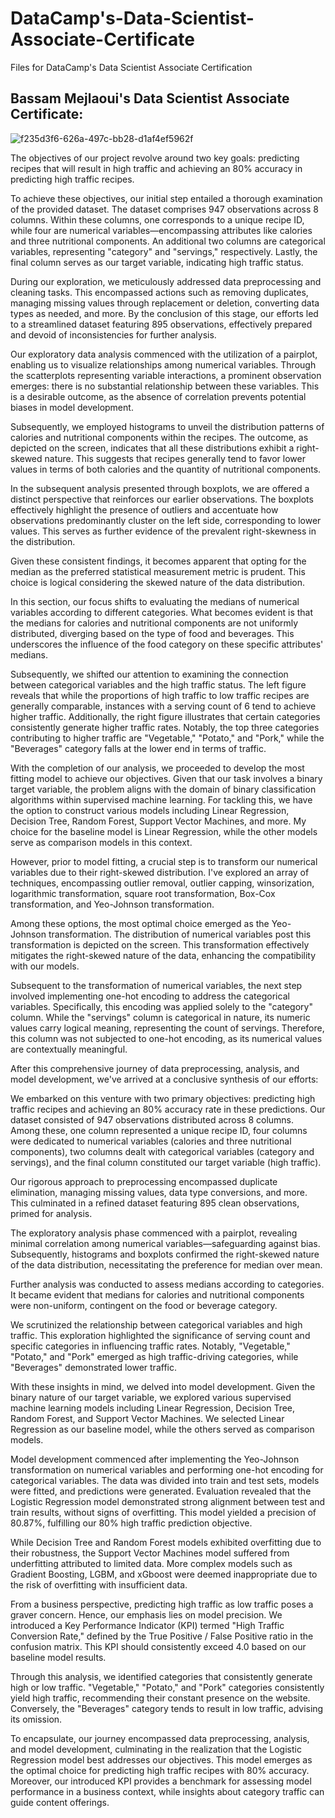 # DataCamp's-Data-Scientist-Associate-Certificate 
Files for DataCamp's Data Scientist Associate Certification

## Bassam Mejlaoui's Data Scientist Associate Certificate:
![f235d3f6-626a-497c-bb28-d1af4ef5962f](https://github.com/Bassamejlaoui/DataCamp-s-Data-Scientist-Associate-Certificate/assets/130122304/99db290c-9038-4d1f-a3aa-2c6e98c4b2da)


The objectives of our project revolve around two key goals: predicting recipes that will result in high traffic and achieving an 80% accuracy in predicting high traffic recipes.

To achieve these objectives, our initial step entailed a thorough examination of the provided dataset. The dataset comprises 947 observations across 8 columns. Within these columns, one corresponds to a unique recipe ID, while four are numerical variables—encompassing attributes like calories and three nutritional components. An additional two columns are categorical variables, representing "category" and "servings," respectively. Lastly, the final column serves as our target variable, indicating high traffic status.

During our exploration, we meticulously addressed data preprocessing and cleaning tasks. This encompassed actions such as removing duplicates, managing missing values through replacement or deletion, converting data types as needed, and more. By the conclusion of this stage, our efforts led to a streamlined dataset featuring 895 observations, effectively prepared and devoid of inconsistencies for further analysis.


Our exploratory data analysis commenced with the utilization of a pairplot, enabling us to visualize relationships among numerical variables. Through the scatterplots representing variable interactions, a prominent observation emerges: there is no substantial relationship between these variables. This is a desirable outcome, as the absence of correlation prevents potential biases in model development.

Subsequently, we employed histograms to unveil the distribution patterns of calories and nutritional components within the recipes. The outcome, as depicted on the screen, indicates that all these distributions exhibit a right-skewed nature. This suggests that recipes generally tend to favor lower values in terms of both calories and the quantity of nutritional components.

In the subsequent analysis presented through boxplots, we are offered a distinct perspective that reinforces our earlier observations. The boxplots effectively highlight the presence of outliers and accentuate how observations predominantly cluster on the left side, corresponding to lower values. This serves as further evidence of the prevalent right-skewness in the distribution.

Given these consistent findings, it becomes apparent that opting for the median as the preferred statistical measurement metric is prudent. This choice is logical considering the skewed nature of the data distribution.



In this section, our focus shifts to evaluating the medians of numerical variables according to different categories. What becomes evident is that the medians for calories and nutritional components are not uniformly distributed, diverging based on the type of food and beverages. This underscores the influence of the food category on these specific attributes' medians.

Subsequently, we shifted our attention to examining the connection between categorical variables and the high traffic status. The left figure reveals that while the proportions of high traffic to low traffic recipes are generally comparable, instances with a serving count of 6 tend to achieve higher traffic. Additionally, the right figure illustrates that certain categories consistently generate higher traffic rates. Notably, the top three categories contributing to higher traffic are "Vegetable," "Potato," and "Pork," while the "Beverages" category falls at the lower end in terms of traffic.

With the completion of our analysis, we proceeded to develop the most fitting model to achieve our objectives. Given that our task involves a binary target variable, the problem aligns with the domain of binary classification algorithms within supervised machine learning. For tackling this, we have the option to construct various models including Linear Regression, Decision Tree, Random Forest, Support Vector Machines, and more. My choice for the baseline model is Linear Regression, while the other models serve as comparison models in this context.


However, prior to model fitting, a crucial step is to transform our numerical variables due to their right-skewed distribution. I've explored an array of techniques, encompassing outlier removal, outlier capping, winsorization, logarithmic transformation, square root transformation, Box-Cox transformation, and Yeo-Johnson transformation.

Among these options, the most optimal choice emerged as the Yeo-Johnson transformation. The distribution of numerical variables post this transformation is depicted on the screen. This transformation effectively mitigates the right-skewed nature of the data, enhancing the compatibility with our models.


Subsequent to the transformation of numerical variables, the next step involved implementing one-hot encoding to address the categorical variables. Specifically, this encoding was applied solely to the "category" column. While the "servings" column is categorical in nature, its numeric values carry logical meaning, representing the count of servings. Therefore, this column was not subjected to one-hot encoding, as its numerical values are contextually meaningful.



After this comprehensive journey of data preprocessing, analysis, and model development, we've arrived at a conclusive synthesis of our efforts:

We embarked on this venture with two primary objectives: predicting high traffic recipes and achieving an 80% accuracy rate in these predictions. Our dataset consisted of 947 observations distributed across 8 columns. Among these, one column represented a unique recipe ID, four columns were dedicated to numerical variables (calories and three nutritional components), two columns dealt with categorical variables (category and servings), and the final column constituted our target variable (high traffic).

Our rigorous approach to preprocessing encompassed duplicate elimination, managing missing values, data type conversions, and more. This culminated in a refined dataset featuring 895 clean observations, primed for analysis.

The exploratory analysis phase commenced with a pairplot, revealing minimal correlation among numerical variables—safeguarding against bias. Subsequently, histograms and boxplots confirmed the right-skewed nature of the data distribution, necessitating the preference for median over mean.

Further analysis was conducted to assess medians according to categories. It became evident that medians for calories and nutritional components were non-uniform, contingent on the food or beverage category.

We scrutinized the relationship between categorical variables and high traffic. This exploration highlighted the significance of serving count and specific categories in influencing traffic rates. Notably, "Vegetable," "Potato," and "Pork" emerged as high traffic-driving categories, while "Beverages" demonstrated lower traffic.

With these insights in mind, we delved into model development. Given the binary nature of our target variable, we explored various supervised machine learning models including Linear Regression, Decision Tree, Random Forest, and Support Vector Machines. We selected Linear Regression as our baseline model, while the others served as comparison models.

Model development commenced after implementing the Yeo-Johnson transformation on numerical variables and performing one-hot encoding for categorical variables. The data was divided into train and test sets, models were fitted, and predictions were generated. Evaluation revealed that the Logistic Regression model demonstrated strong alignment between test and train results, without signs of overfitting. This model yielded a precision of 80.87%, fulfilling our 80% high traffic prediction objective.

While Decision Tree and Random Forest models exhibited overfitting due to their robustness, the Support Vector Machines model suffered from underfitting attributed to limited data. More complex models such as Gradient Boosting, LGBM, and xGboost were deemed inappropriate due to the risk of overfitting with insufficient data.

From a business perspective, predicting high traffic as low traffic poses a graver concern. Hence, our emphasis lies on model precision. We introduced a Key Performance Indicator (KPI) termed "High Traffic Conversion Rate," defined by the True Positive / False Positive ratio in the confusion matrix. This KPI should consistently exceed 4.0 based on our baseline model results.

Through this analysis, we identified categories that consistently generate high or low traffic. "Vegetable," "Potato," and "Pork" categories consistently yield high traffic, recommending their constant presence on the website. Conversely, the "Beverages" category tends to result in low traffic, advising its omission.

To encapsulate, our journey encompassed data preprocessing, analysis, and model development, culminating in the realization that the Logistic Regression model best addresses our objectives. This model emerges as the optimal choice for predicting high traffic recipes with 80% accuracy. Moreover, our introduced KPI provides a benchmark for assessing model performance in a business context, while insights about category traffic can guide content offerings.
